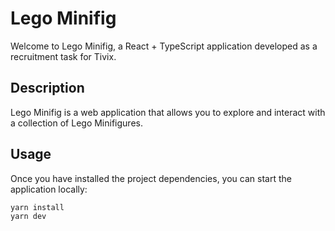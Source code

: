 # Lego Minifig

Welcome to Lego Minifig, a React + TypeScript application developed as a recruitment task for Tivix.

## Description

Lego Minifig is a web application that allows you to explore and interact with a collection of Lego Minifigures.

## Usage

Once you have installed the project dependencies, you can start the application locally:

```
yarn install
yarn dev
```
